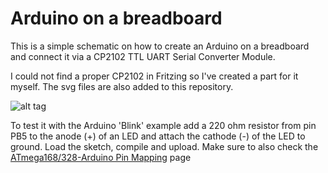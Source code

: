# Arduino on a breadboard

This is a simple schematic on how to create an Arduino on a breadboard and connect it via a CP2102 TTL UART Serial Converter Module. 

I could not find a proper CP2102 in Fritzing so I've created a part for it myself. The svg files are also added to this repository.

![alt tag](https://raw.githubusercontent.com/leonvandenbeukel/Arduino-on-a-breadboard/master/Arduino%20on%20a%20breadboard%20with%20a%20atmega328p%20and%20cp2102.png)

To test it with the Arduino 'Blink' example add a 220 ohm resistor from pin PB5 to the anode (+) of an LED and attach the cathode (-) of the LED to ground. Load the sketch, compile and upload. Make sure to also check the [ATmega168/328-Arduino Pin Mapping](https://www.arduino.cc/en/Hacking/PinMapping168) page
